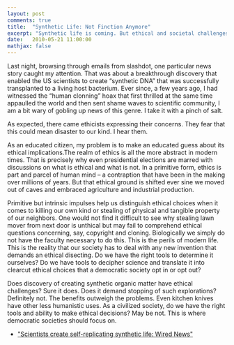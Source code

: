 ```yaml
---
layout: post
comments: true
title:  "Synthetic Life: Not Finction Anymore"
excerpt: "Synthetic life is coming. But ethical and societal challenges are awaiting us"
date:   2010-05-21 11:00:00
mathjax: false
---
```


Last night, browsing through emails from slashdot, one particular news story caught my attention. That was about a breakthrough discovery that enabled the US scientists to create “synthetic DNA” that was successfully transplanted to a living host bacterium. Ever since, a few years ago, I had witnessed the “human clonning” hoax that first thrilled at the same time appaulled the world and then sent shame waves to scientific community, I am a bit wary of gobling up news of this genre. I take it with a pinch of salt.

As expected, there came ethicists expressing their concerns. They fear that this could mean disaster to our kind. I hear them.

As an educated citizen, my problem is to make an educated guess about its ethical implications.The realm of ethics is all the more abstract in modern times. That is precisely why even presidential elections are marred with discussions on what is ethical and what is not. In a primitive form, ethics is part and parcel of human mind – a contraption that have been in the making over millions of years. But that ethical ground is shifted ever sine we moved out of caves and embraced agriculture and industrial production.

Primitive but intrinsic impulses help us distinguish ethical choices when it comes to killing our own kind or stealing of physical and tangible property of our neighbors. One would not find it difficult to see why stealing lawn mover from next door is unthical but may fail to comprehend ethical questions concerning, say, copyright and cloning. Biologically we simply do not have the faculty necessary to do this. This is the perils of modern life. This is the reality that our society has to deal with any new invention that demands an ethical disecting. Do we have the right tools to determine it ourselves? Do we have tools to decipher science and translate it into clearcut ethical choices that a democratic society opt in or opt out?

Does discovery of creating synthetic organic matter have ethical challenges? Sure it does. Does it demand stopping of such explorations? Definitely not. The benefits outweigh the problems. Even kitchen knives have other less humanistic uses. As a civilized society, do we have the right tools and ability to make ethical decisions? May be not. This is where democratic societies should focus on. 

 * ["Scientists create self-replicating synthetic life: Wired News"](http://www.wired.com/wiredscience/2010/05/scientists-create-first-self-replicating-synthetic-life/)
